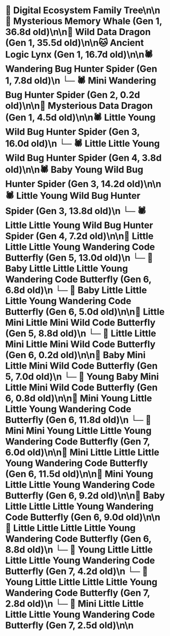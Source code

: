 # 🌳 Digital Ecosystem Family Tree\n\n🐋 Mysterious Memory Whale (Gen 1, 36.8d old)\n\n🐉 Wild Data Dragon (Gen 1, 35.5d old)\n\n🐱 Ancient Logic Lynx (Gen 1, 16.7d old)\n\n🕷️ Wandering Bug Hunter Spider (Gen 1, 7.8d old)\n  └─ 🕷️ Mini Wandering Bug Hunter Spider (Gen 2, 0.2d old)\n\n🐉 Mysterious Data Dragon (Gen 1, 4.5d old)\n\n🕷️ Little Young Wild Bug Hunter Spider (Gen 3, 16.0d old)\n  └─ 🕷️ Little Little Young Wild Bug Hunter Spider (Gen 4, 3.8d old)\n\n🕷️ Baby Young Wild Bug Hunter Spider (Gen 3, 14.2d old)\n\n🕷️ Little Young Wild Bug Hunter Spider (Gen 3, 13.8d old)\n  └─ 🕷️ Little Little Young Wild Bug Hunter Spider (Gen 4, 7.2d old)\n\n🦋 Little Little Little Young Wandering Code Butterfly (Gen 5, 13.0d old)\n  └─ 🦋 Baby Little Little Little Young Wandering Code Butterfly (Gen 6, 6.8d old)\n  └─ 🦋 Baby Little Little Little Young Wandering Code Butterfly (Gen 6, 5.0d old)\n\n🦋 Little Mini Little Mini Wild Code Butterfly (Gen 5, 8.8d old)\n  └─ 🦋 Little Little Mini Little Mini Wild Code Butterfly (Gen 6, 0.2d old)\n\n🦋 Baby Mini Little Mini Wild Code Butterfly (Gen 5, 7.0d old)\n  └─ 🦋 Young Baby Mini Little Mini Wild Code Butterfly (Gen 6, 0.8d old)\n\n🦋 Mini Young Little Little Young Wandering Code Butterfly (Gen 6, 11.8d old)\n  └─ 🦋 Mini Mini Young Little Little Young Wandering Code Butterfly (Gen 7, 6.0d old)\n\n🦋 Mini Little Little Little Young Wandering Code Butterfly (Gen 6, 11.5d old)\n\n🦋 Mini Young Little Little Young Wandering Code Butterfly (Gen 6, 9.2d old)\n\n🦋 Baby Little Little Little Young Wandering Code Butterfly (Gen 6, 9.0d old)\n\n🦋 Little Little Little Little Young Wandering Code Butterfly (Gen 6, 8.8d old)\n  └─ 🦋 Young Little Little Little Little Young Wandering Code Butterfly (Gen 7, 4.2d old)\n  └─ 🦋 Young Little Little Little Little Young Wandering Code Butterfly (Gen 7, 2.8d old)\n  └─ 🦋 Mini Little Little Little Little Young Wandering Code Butterfly (Gen 7, 2.5d old)\n\n